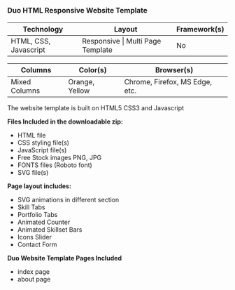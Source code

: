 <h2><span style="font-size: medium;">Duo HTML Responsive Website Template</span></h2>
<table class="post-table">
<thead>
<tr>
<th>Technology</th>
<th>Layout</th>
<th>Framework(s)</th>
</tr>
</thead>
<tbody>
<tr>
<td>HTML, CSS, Javascript</td>
<td>Responsive | Multi Page Template</td>
<td>No</td>
</tr>
</tbody>
</table>
<table class="post-table">
<thead>
<tr>
<th>Columns</th>
<th>Color(s)</th>
<th>Browser(s)</th>
</tr>
</thead>
<tbody>
<tr>
<td>Mixed Columns</td>
<td>Orange, Yellow</td>
<td>Chrome, Firefox, MS Edge, etc.</td>
</tr>
</tbody>
</table>
<p style="text-align: left;">The website template is built on HTML5 CSS3 and Javascript</p>
<p><strong>Files Included in the downloadable zip:</strong></p>
<ul>
 	<li>HTML file</li>
 	<li>CSS styling file(s)</li>
 	<li>JavaScript file(s)</li>
 	<li>Free Stock images PNG, JPG</li>
 	<li>FONTS files (Roboto font)</li>
 	<li>SVG file(s)</li>
</ul>
<p><strong>Page layout includes:</strong></p>
<ul>
 	<li>SVG animations in different section</li>
 	<li>Skill Tabs</li>
  <li>Portfolio Tabs</li>
  <li>Animated Counter</li>
  <li>Animated Skillset Bars</li>
  <li>Icons Slider</li>
 	<li>Contact Form</li>
</ul>
<p style="text-align: left;"><b>Duo Website Template Pages Included</b></p>
<ul>
 	<li>index page</li>
 	<li>about page</li>
</ul>
